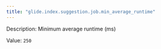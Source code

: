 ```yaml
---
title: "glide.index.suggestion.job.min_average_runtime"
---
```


Description: Minimum average runtime (ms)

Value: `250`